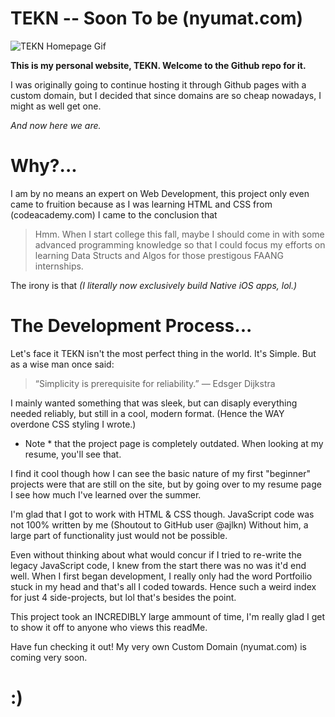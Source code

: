 # TEKN -- Soon To be (nyumat.com)

![TEKN Homepage Gif](TEKN-demo.gif)

**This is my personal website, TEKN. Welcome to the Github repo for it.**

I was originally going to continue hosting it through Github pages with a custom domain, but I decided that since domains are so cheap nowadays, I might as well get one.

*And now here we are.*

# Why?...

I am by no means an expert on Web Development, this project only even came to fruition because as I was learning HTML and CSS from (codeacademy.com) I came to the conclusion that

> Hmm. When I  start college this fall, maybe I should come in with some advanced programming knowledge so that I could focus my efforts on learning Data Structs and Algos for those prestigous FAANG internships. 

The irony is that *(I literally now exclusively build Native iOS apps, lol.)*

# The Development Process...

Let's face it TEKN isn't the most perfect thing in the world. It's Simple. But as a wise man once said:

> “Simplicity is prerequisite for reliability.” — Edsger Dijkstra 

I mainly wanted something that was sleek, but can disaply everything needed reliably, but still in a cool, modern format. (Hence the WAY overdone CSS styling I wrote.)

* Note * that the project page is completely outdated. When looking at my resume, you'll see that.

I find it cool though how I can see the basic nature of my first "beginner" projects were that are still on the site, but by going over to my resume page I see how much I've learned over the summer.

I'm glad that I got to work with HTML & CSS though. JavaScript code was not 100% written by me (Shoutout to GitHub user @ajlkn) Without him, a large part of functionality just would not  be possible.

Even without thinking about what would concur if I tried to re-write the legacy JavaScript code, I knew from the start there was no was it'd end well. When I first began development, I really only had the word Portfoilio stuck in my head and that's all I coded towards. Hence such a weird index for just 4 side-projects, but lol that's besides the point. 

This project took an INCREDIBLY large ammount of time, I'm really glad I get to show it off to anyone who views this readMe.

Have fun checking it out! My very own Custom Domain (nyumat.com) is coming very soon. 

# :)

